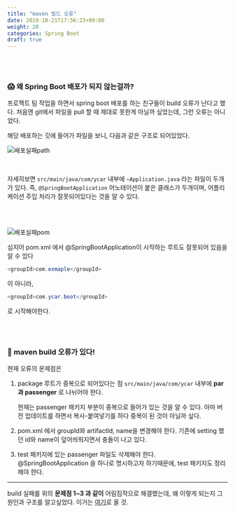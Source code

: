 ```yaml
---
title: "maven 빌드 오류"
date: 2019-10-21T17:56:23+09:00
weight: 20
categories: Spring Boot
draft: true
---
```


<br><br>

### 😱 왜 Spring Boot 배포가 되지 않는걸까?

프로젝트 팀 작업을 하면서 spring boot 배포를 하는 친구들이 build 오류가 난다고 했다. 처음엔 git에서 파일을 pull 할 때 제대로 못한게 아닐까 싶었는데, 그런 오류는 아니었다. 

해당 배포하는 깃에 들어가 파일을 보니, 다음과 같은 구조로 되어있었다.

![배포실패path](https://mand2.github.io/assets/images/spring-4/boot_1021_path.JPG)



<br>

자세히보면 `src/main/java/com/ycar` 내부에 `~Application.java` 라는 파일이 두개가 있다. 즉, `@SpringBootApplication` 어노테이션이 붙은 클래스가 두개이며, 어플리케이션 주입 처리가 잘못되어있다는 것을 알 수 있다.

<br><br>

![배포실패pom](https://mand2.github.io/assets/images/spring-4/boot_1021_pom.JPG)

심지어 pom.xml 에서 @SpringBootApplication이 시작하는 루트도 잘못되어 있음을 알 수 있다

```java
<groupId>com.exmaple</groupId>
```

이 아니라, 

```java
<groupId>com.ycar.boot</groupId>
```

로 시작해야한다.



<br><br>

### 🔑 maven build 오류가 있다! 

현재 오류의 문제점은

1. package 루트가 중복으로 되어있다는 점
   `src/main/java/com/ycar` 내부에 **par과 passenger** 로 나뉘어야 한다. 

   현재는 passenger 패키지 부분이 중복으로 들어가 있는 것을 알 수 있다. 아마 버전 업데이트를 하면서 복사-붙여넣기를 하다 중복이 된 것이 아닐까 싶다.

2. pom.xml 에서 groupId와 artifactId, name을 변경해야 한다. 기존에 setting 했던 id와 name이 덮어씌워지면서 충돌이 나고 있다.

3. test 패키지에 있는 passenger 파일도 삭제해야 한다. @SpringBootApplication 을 하나로 명시하고자 하기때문에, test 패키지도 정리해야 한다.

------

build 실패를 위의 **문제점 1~3 과 같이** 어림짐작으로 해결했는데, 왜 이렇게 되는지 그 원인과 구조를 알고싶었다. 
이거는 <a href="">여기</a>로 올 것.

<br><br><br>

